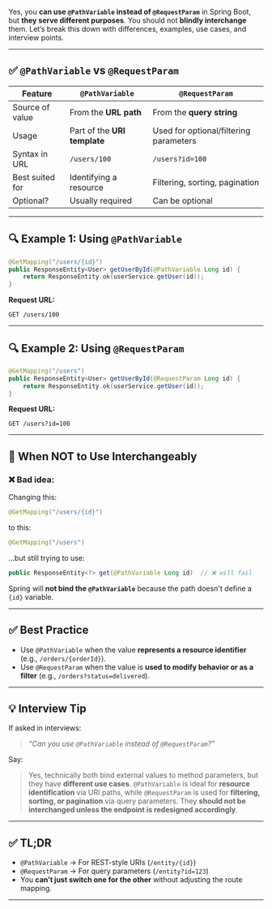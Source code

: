 Yes, you **can use `@PathVariable` instead of `@RequestParam`** in Spring Boot, but **they serve different purposes**. You should not **blindly interchange** them. Let’s break this down with differences, examples, use cases, and interview points.

---

## ✅ `@PathVariable` vs `@RequestParam`

| Feature         | `@PathVariable`              | `@RequestParam`                        |
| --------------- | ---------------------------- | -------------------------------------- |
| Source of value | From the **URL path**        | From the **query string**              |
| Usage           | Part of the **URI template** | Used for optional/filtering parameters |
| Syntax in URL   | `/users/100`                 | `/users?id=100`                        |
| Best suited for | Identifying a resource       | Filtering, sorting, pagination         |
| Optional?       | Usually required             | Can be optional                        |

---

## 🔍 Example 1: Using `@PathVariable`

```java
@GetMapping("/users/{id}")
public ResponseEntity<User> getUserById(@PathVariable Long id) {
    return ResponseEntity.ok(userService.getUser(id));
}
```

**Request URL:**

```
GET /users/100
```

---

## 🔍 Example 2: Using `@RequestParam`

```java
@GetMapping("/users")
public ResponseEntity<User> getUserById(@RequestParam Long id) {
    return ResponseEntity.ok(userService.getUser(id));
}
```

**Request URL:**

```
GET /users?id=100
```

---

## 🧠 When NOT to Use Interchangeably

### ❌ Bad idea:

Changing this:

```java
@GetMapping("/users/{id}")
```

to this:

```java
@GetMapping("/users")
```

...but still trying to use:

```java
public ResponseEntity<?> get(@PathVariable Long id)  // ❌ will fail
```

Spring will **not bind the `@PathVariable`** because the path doesn't define a `{id}` variable.

---

## ✅ Best Practice

* Use `@PathVariable` when the value **represents a resource identifier** (e.g., `/orders/{orderId}`).
* Use `@RequestParam` when the value is **used to modify behavior or as a filter** (e.g., `/orders?status=delivered`).

---

## 💡 Interview Tip

If asked in interviews:

> *“Can you use `@PathVariable` instead of `@RequestParam`?”*

Say:

> Yes, technically both bind external values to method parameters, but they have **different use cases**. `@PathVariable` is ideal for **resource identification** via URI paths, while `@RequestParam` is used for **filtering, sorting, or pagination** via query parameters. They **should not be interchanged unless the endpoint is redesigned accordingly**.

---

## ✅ TL;DR

* `@PathVariable` → For REST-style URIs (`/entity/{id}`)
* `@RequestParam` → For query parameters (`/entity?id=123`)
* You **can’t just switch one for the other** without adjusting the route mapping.

---
